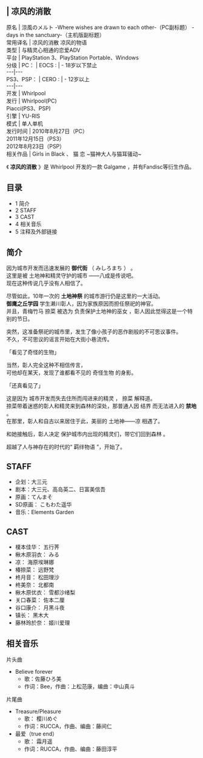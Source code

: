 |  凉风的消散  
---  
原名  |  涼風のメルト  -Where wishes are drawn to each other-（PC副标题）  -days in the sanctuary-（主机版副标题）   
常用译名  |  凉风的消散  凉风的物语   
类型  |  与精灵心相通的恋爱ADV   
平台  |  PlayStation 3、PlayStation Portable、Windows   
分级  |  PC：  |  EOCS  :  |  \- 18岁以下禁止   
---|---  
PS3、PSP：  |  CERO  :  |  \- 12岁以上   
---|---  
开发  |  Whirlpool   
发行  |  Whirlpool(PC)   
Piacci(PS3、PSP)  
引擎  |  YU-RIS   
模式  |  单人单机   
发行时间  |  2010年8月27日（PC）   
2011年12月15日（PS3）  
2012年8月23日（PSP）  
相关作品  |  Girls in Black  、  猫 恋 ~猫神大人与猫耳骚动~   
  
《 **凉风的消散** 》是  Whirlpool  开发的一款  Galgame  ，并有Fandisc等衍生作品。

##  目录

  * 1  简介 
  * 2  STAFF 
  * 3  CAST 
  * 4  相关音乐 
  * 5  注释及外部链接 

##  简介

因为城市开发而迅速发展的  **御代街** （  みしろまち  ）  。  
这里是被  土地神和精灵守护的城市  ——八成是传说吧。  
现在这种传说几乎没有人相信了。  
  
尽管如此，10年一次的 **土地神祭** 的城市游行仍是这里的一大活动。  
**御鹰之丘学园** 学生濑川彰人，因为家族原因而担任祭祀的神官。  
并且，青梅竹马  捺菜  被选为  负责保护土地神的巫女  ，彰人因此觉得这是一个特别的节日。  
  
突然，这准备祭祀的城市里，发生了像小孩子的恶作剧般的不可思议事件。  
不久，不可思议的谣言开始在大街小巷流传。  
  
「看见了奇怪的生物」  
  
当然，彰人完全这种不相信传言，  
可他却在某天，发现了谁都看不见的  奇怪生物  的身影。  
  
「还真看见了」  
  
这是因为  城市开发而失去住所而闯进来的精灵  ，  捺菜  解释道。  
捺菜带着迷惑的彰人和精灵来到森林的深处，那普通人因  结界  而无法进入的 **禁地** 。  
在那里，彰人和自古以来居住于此，美丽的  土地神——凉  相遇了。  
  
和她接触后，彰人决定  保护城市内出现的精灵们，带它们回到森林  。  
  
超越了人与神存在的时代的“  羁绊物语  ”，开始了。

##  STAFF

  * 企划：大三元 
  * 剧本：大三元、高岛英二、日富美信吾 
  * 原画：てんまそ 
  * SD原画：  こもわた遥华 
  * 音乐：Elements Garden 

##  CAST

  * 榎本佳华：  五行荠 
  * 楸木原羽衣：  みる 
  * 凉：  海原埃琳娜 
  * 椿捺菜：  远野梵 
  * 柊月音：  松田理沙 
  * 柊美奈：  北都南 
  * 楸木原优衣：  雪都沙绪梨 
  * 关口春菜：  佐本二厘 
  * 谷口康介：  月黑斗夜 
  * 镇长：  黑木大 
  * 藤林玲於奈：  姬川爱理 

##  相关音乐

片头曲

  * Believe forever 
    * 歌：佐藤ひろ美 
    * 作词：Bee，作曲：上松范康，编曲：中山真斗 

片尾曲

  * Treasure/Pleasure 
    * 歌：  樱川めぐ 
    * 作词：RUCCA，作曲、编曲：藤间仁 
  * 最爱（true end） 
    * 歌：  霜月遥 
    * 作词：RUCCA，作曲、编曲：藤田淳平 